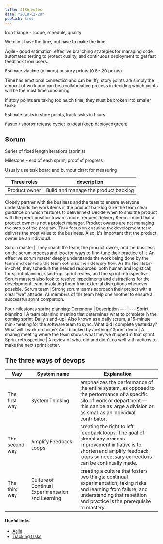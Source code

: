 ```yaml
---
title: JIRA Notes
date: "2018-02-28"
publish: true
---
```


Iron triange - scope, schedule, quality

We don't have the time, but have to make the time

Agile - good estimation, effective branching strategies for managing code, automated testing to protect quality, and continuous deployment to get fast feedback from users.

Estimate via time (x hours) or story points (0.5 - 20 points)

Time has emotional connection and can be iffy, story points are simply the amount of work and can be a collaborative process in deciding which points will be the most time consuming

If story points are taking too much time, they must be broken into smaller tasks

Estimate tasks in story points, track tasks in hours

Faster / shorter release cycles is ideal (keep deployed green)

## Scrum

Series of fixed length iterations (sprints)

Milestone - end of each sprint, proof of progress

Usually use task board and burnout chart for measuring

Three roles | description
--- | ---
Product owner | Build and manage the product backlog
Closely partner with the business and the team to ensure everyone understands the work items in the product backlog
Give the team clear guidance on which features to deliver next
Decide when to ship the product with the predisposition towards more frequent delivery 
Keep in mind that a product owner is not a project manager. Product owners are not managing the status of the program. They focus on ensuring the development team delivers the most value to the business. Also, it's important that the product owner be an individual. 

Scrum master | They coach the team, the product owner, and the business on the scrum process and look for ways to fine-tune their practice of it. An effective scrum master deeply understands the work being done by the team and can help the team optimize their delivery flow. As the facilitator-in-chief, they schedule the needed resources (both human and logistical) for sprint planning, stand-up, sprint review, and the sprint retrospective. Scrum masters also look to resolve impediments and distractions for the development team, insulating them from external disruptions whenever possible.
Scrum team | Strong scrum teams approach their project with a clear "we" attitude. All members of the team help one another to ensure a successful sprint completion.

Four milestones spring planning:
Ceremony | Description
--- | ---
Sprint planning | A team planning meeting that determines what to complete in the coming sprint.
Daily stand-up | Also known as a daily scrum, a 15-minute mini-meeting for the software team to sync. What did I complete yesterday? What will I work on today?    Am I blocked by anything?
Sprint demo | A sharing meeting where the team shows what they've shipped in that sprint.
Sprint retrospective | A review of what did and didn't go well with actions to make the next sprint better.



## The three ways of devops

Way | System name | Explanation
--- | --- | ---
The first way | System Thinking | emphasizes the performance of the entire system, as opposed to the performance of a specific silo of work or department — this can be as large a division or as small as an individual contributor.
The second way |	Amplify Feedback Loops 	| creating the right to left feedback loops. The goal of almost any process improvement initiative is to shorten and amplify feedback loops so necessary corrections can be continually made.
The third way 	| Culture of Continual Experimentation and Learning |	creating a culture that fosters two things: continual experimentation, taking risks and learning from failure; and understanding that repetition and practice is the prerequisite to mastery.


#### Useful links

* [Agile](https://www.atlassian.com/agile/teams)
* [Tracking tasks](https://confluence.atlassian.com/jirasoftwarecloud/configuring-estimation-and-tracking-764478030.html)